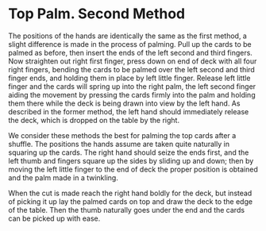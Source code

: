 # Top Palm. Second Method

The positions of the hands are identically the same as the first method, a slight difference is made in the process of palming. Pull up the cards to be palmed as before, then insert the ends of the left second and third fingers. Now straighten out right first finger, press down on end of deck with all four right fingers, bending the cards to be palmed over the left second and third finger ends, and holding them in place by left little finger. Release left little finger and the cards will spring up into the right palm, the left second finger aiding the movement by pressing the cards firmly into the palm and holding them there while the deck is being drawn into view by the left hand. As described in the former method, the left hand should immediately release the deck, which is dropped on the table by the right.

We consider these methods the best for palming the top cards after a shuffle. The positions the hands assume are taken quite naturally in squaring up the cards. The right hand should seize the ends first, and the left thumb and fingers square up the sides by sliding up and down; then by moving the left little finger to the end of deck the proper position is obtained and the palm made in a twinkling.

When the cut is made reach the right hand boldly for the deck, but instead of picking it up lay the palmed cards on top and draw the deck to the edge of the table. Then the thumb naturally goes under the end and the cards can be picked up with ease.

